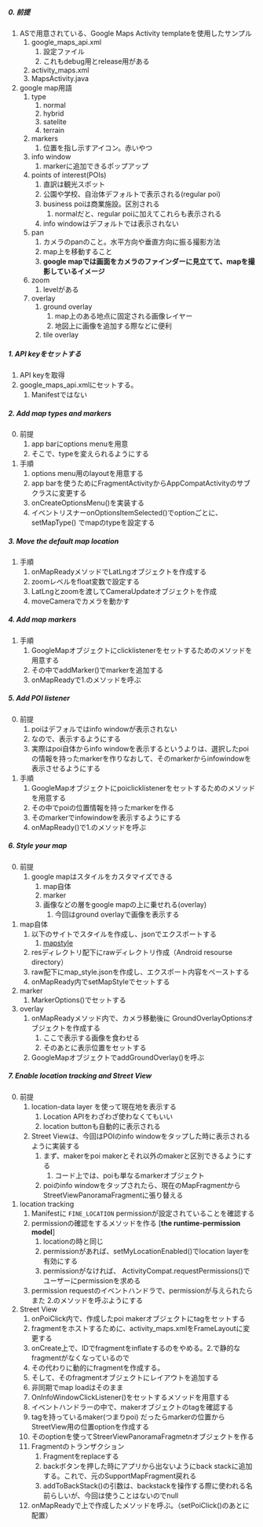 ##### 0. 前提

1. ASで用意されている、Google Maps Activity templateを使用したサンプル
    1. google_maps_api.xml
        1. 設定ファイル
        2. これもdebug用とrelease用がある
    2. activity_maps.xml
    3. MapsActivity.java
2. google map用語
    1. type
        1. normal
        2. hybrid
        3. satelite
        4. terrain
    1. markers
        1. 位置を指し示すアイコン。赤いやつ
    1. info window
        1. markerに追加できるポップアップ
    1.  points of interest(POIs)
        1. 直訳は観光スポット
        1. 公園や学校、自治体デフォルトで表示される(regular poi)
        2. business poiは商業施設。区別される
            1. normalだと、regular poiに加えてこれらも表示される
        1. info windowはデフォルトでは表示されない
    1. pan
        1. カメラのpanのこと。水平方向や垂直方向に振る撮影方法
        2. map上を移動すること
        3. **google mapでは画面をカメラのファインダーに見立てて、mapを撮影しているイメージ**
    1. zoom
        1. levelがある
    1. overlay
        1. ground overlay
            1. map上のある地点に固定される画像レイヤー
            1. 地図上に画像を追加する際などに便利
        2. tile overlay

##### 1. API keyをセットする
1.  API keyを取得
2. google_maps_api.xmlにセットする。
    1. Manifestではない

##### 2. Add map types and markers
0. 前提
    1. app barにoptions menuを用意
    2. そこで、typeを変えられるようにする
1. 手順
    1. options menu用のlayoutを用意する
    2. app barを使うためにFragmentActivityからAppCompatActivityのサブクラスに変更する
    3. onCreateOptionsMenu()を実装する
    4. イベントリスナーonOptionsItemSelected()でoptionごとに、 setMapType() でmapのtypeを設定する

##### 3. Move the default map location
1. 手順
    1. onMapReadyメソッドでLatLngオブジェクトを作成する
    2. zoomレベルをfloat変数で設定する
    3. LatLngとzoomを渡してCameraUpdateオブジェクトを作成
    4. moveCameraでカメラを動かす

##### 4. Add map markers
1. 手順
    1. GoogleMapオブジェクトにclicklistenerをセットするためのメソッドを用意する
    2. その中でaddMarker()でmarkerを追加する
    3. onMapReadyで1.のメソッドを呼ぶ

##### 5.  Add POI listener
0. 前提
    1. poiはデフォルではinfo windowが表示されない
    2. なので、表示するようにする
    3. 実際はpoi自体からinfo windowを表示するというよりは、選択したpoiの情報を持ったmarkerを作りなおして、そのmarkerからinfowindowを表示させるようにする
1. 手順
    1. GoogleMapオブジェクトにpoiclicklistenerをセットするためのメソッドを用意する
    2. その中でpoiの位置情報を持ったmarkerを作る
    3. そのmarkerでinfowindowを表示するようにする
    4. onMapReady()で1.のメソッドを呼ぶ

##### 6. Style your map
0. 前提
    1. google mapはスタイルをカスタマイズできる
        1. map自体
        2. marker
        3. 画像などの層をgoogle mapの上に乗せれる(overlay)
            1. 今回はground overlayで画像を表示する
1. map自体
    1. 以下のサイトでスタイルを作成し、jsonでエクスポートする
        1. [mapstyle](https://mapstyle.withgoogle.com/)
    1. resディレクトリ配下にrawディレクトリ作成（Android resourse directory）
    2. raw配下にmap_style.jsonを作成し、エクスポート内容をペーストする
    3. onMapReady内でsetMapStyleでセットする
1. marker
    1.  MarkerOptions()でセットする
1. overlay
    1. onMapReadyメソッド内で、カメラ移動後に GroundOverlayOptionsオブジェクトを作成する
        1. ここで表示する画像を食わせる
        2. そのあとに表示位置をセットする
    1.  GoogleMapオブジェクトでaddGroundOverlay()を呼ぶ

##### 7. Enable location tracking and Street View
0.  前提
    1. location-data layer を使って現在地を表示する
        1. Location APIをわざわざ使わなくてもいい
        2. location buttonも自動的に表示される
    2. Street Viewは、今回はPOIのinfo windowをタップした時に表示されるように実装する
        1. まず、makerをpoi makerとそれ以外のmakerと区別できるようにする
            1. コード上では、poiも単なるmarkerオブジェクト
        2. poiのinfo windowをタップされたら、現在のMapFragmentからStreetViewPanoramaFragmentに張り替える
1. location tracking
    1. Manifestに ```FINE_LOCATION``` permissionが設定されていることを確認する
    2. permissionの確認をするメソッドを作る [**the runtime-permission model**]
        1. locationの時と同じ
        2. permissionがあれば、setMyLocationEnabled()でlocation layerを有効にする
        2. permissionがなければ、  ActivityCompat.requestPermissions()でユーザーにpermissionを求める
    3. permission requestのイベントハンドラで、permissionが与えられたらまた 2.のメソッドを呼ぶようにする
2. Street View
    1. onPoiClick内で、作成したpoi makerオブジェクトにtagをセットする
    2. fragmentをホストするために、activity_maps.xmlをFrameLayoutに変更する
    3. onCreate上で、IDでfragmentをinflateするのをやめる。2.で静的なfragmentがなくなっているので
    4. その代わりに動的にfragmentを作成する。
    5. そして、そのfragmentオブジェクトにレイアウトを追加する
    6. 非同期でmap loadはそのまま
    7. OnInfoWindowClickListener()をセットするメソッドを用意する
    8. イベントハンドラーの中で、makerオブジェクトのtagを確認する
    9. tagを持っているmaker(つまりpoi) だったらmarkerの位置からStreetView用の位置optionを作成する
    10. そのoptionを使ってStreerViewPanoramaFragmetnオブジェクトを作る
    11. Fragmentのトランザクション
        1. Fragmentをreplaceする
        2. backボタンを押した時にアプリから出ないようにback stackに追加する。これで、元のSupportMapFragment戻れる
        3. addToBackStack()の引数は、backstackを操作する際に使われる名前らしいが、今回は使うことはないのでnull
    12. onMapReadyで上で作成したメソッドを呼ぶ。（setPoiClick()のあとに配置）
